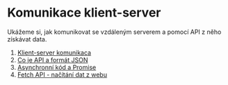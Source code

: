 # Komunikace klient-server

Ukážeme si, jak komunikovat se vzdáleným serverem a pomocí API z něho získávat data.

1. [Klient-server komunikaca](client-server.md)
2. [Co je API a formát JSON](api-json.md)
3. [Asynchronní kód a Promise](promise.md)
4. [Fetch API - načítání dat z webu](fetch.md)
